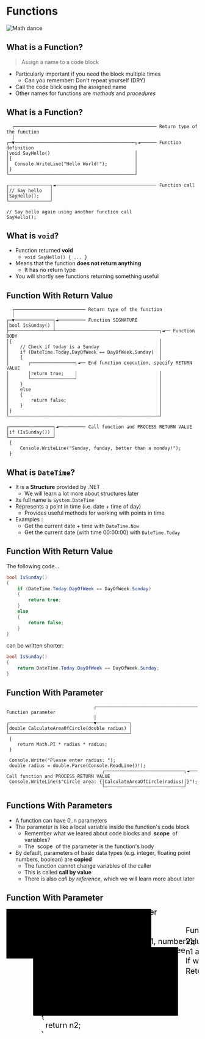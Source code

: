 # Functions

![Math dance](https://c.tenor.com/MjdDlyCEARcAAAAC/math-dance.gif)


## What is a Function?

> Assign a name to a code block
<!-- .element: class="fragment" -->

* Particularly <!-- .element: class="fragment" --> important if you need the block multiple times
  * Can you remember: Don't repeat yourself (DRY)
* Call <!-- .element: class="fragment" --> the code blick using the assigned name
* Other <!-- .element: class="fragment" --> names for functions are *methods* and *procedures*


## What is a Function?

```cs[|1-8|10-13]
  ┌──────────────────────────────────────────────────── Return type of the function
  │
┌─▼────────────────────────────────────────────┐◄────── Function definition
│void SayHello()                               │
│{                                             │
│  Console.WriteLine("Hello World!");          │
│}                                             │
└──────────────────────────────────────────────┘

┌───────────────┐◄───────────────────────────────────── Function call
│// Say hello   │
│SayHello();    │
└───────────────┘

// Say hello again using another function call
SayHello();
```


## What is `void`?

* Function <!-- .element: class="fragment" --> returned **void**
  * `void SayHello() { ... }`
* Means <!-- .element: class="fragment" --> that the function **does not return anything**
  * It has no return type
* You <!-- .element: class="fragment" --> will shortly see functions returning something useful


## Function With Return Value

```cs[|1-5|5-19|10-12|21-23]
  ┌────────────────────────── Return type of the function
  │
┌─▼──────────────┐◄────────── Function SIGNATURE
│bool IsSunday() │
├────────────────┴──────────────────────────────────────┐◄── Function BODY
│{                                                      │
│    // Check if today is a Sunday                      │
│    if (DateTime.Today.DayOfWeek == DayOfWeek.Sunday)  │
│    {                                                  │
│       ┌────────────────┐◄── End function execution, specify RETURN VALUE
│       │return true;    │                              │
│       └────────────────┘                              │
│    }                                                  │
│    else                                               │
│    {                                                  │
│        return false;                                  │
│    }                                                  │
│}                                                      │
└───────────────────────────────────────────────────────┘
 
┌────────────────┐◄────────── Call function and PROCESS RETURN VALUE
│if (IsSunday()) │
└────────────────┘
 {
     Console.WriteLine("Sunday, funday, better than a monday!");
 }
```


## What is `DateTime`?

* It <!-- .element: class="fragment" --> is a **Structure** provided by .NET
  * We will learn a lot more about structures later
* Its <!-- .element: class="fragment" --> full name is `System.DateTime`
* Represents <!-- .element: class="fragment" --> a point in time (i.e. date + time of day)
  * Provides useful methods for working with points in time
* Examples <!-- .element: class="fragment" -->:
  * Get the current date + time with `DateTime.Now`
  * Get the current date (with time 00:00:00) with `DateTime.Today`


## Function With Return Value

The <!-- .element: class="fragment" --> following code...

```cs
bool IsSunday()
{
    if (DateTime.Today.DayOfWeek == DayOfWeek.Sunday)
    {
        return true;
    }
    else
    {
        return false;
    }
}
```
<!-- .element: class="fragment" -->

can <!-- .element: class="fragment" --> be written shorter:

```cs
bool IsSunday()
{
    return DateTime.Today.DayOfWeek == DayOfWeek.Sunday;
}
```
<!-- .element: class="fragment" -->


## Function With Parameter

```cs[|1-5|13-14]
                                ┌───────────────────────────────────── Function parameter
                                │
┌───────────────────────────────▼────────────┐
│double CalculateAreaOfCircle(double radius) │
└────────────────────────────────────────────┘
 {
    return Math.PI * radius * radius;
 }

 Console.Write("Please enter radius: ");
 double radius = double.Parse(Console.ReadLine()!);
                                   ┌─────────────────────────────┐◄─── Call function and PROCESS RETURN VALUE
 Console.WriteLine($"Circle area: {│CalculateAreaOfCircle(radius)│}");
                                   └─────────────────────────────┘
```


## Functions With Parameters

* A <!-- .element: class="fragment" --> function can have 0..n parameters
* The <!-- .element: class="fragment" --> parameter is like a local variable inside the function's code block
  * Remember what we leared about code blocks and **<span translate="no">&nbsp;scope&nbsp;</span>** of variables?
  * The <span translate="no">&nbsp;scope&nbsp;</span> of the parameter is the function's body
* By <!-- .element: class="fragment" --> default, parameters of basic data types (e.g. integer, floating point numbers, boolean) are **copied**
  * The function cannot change variables of the caller
  * This is called **call by value**
  * There is also *call by reference*, which we will learn more about later


## Function With Parameter

<svg style="height: 325px; width: 850px;">
  <defs>
    <marker id="arrowhead" markerWidth="10" markerHeight="7" refX="0" refY="3.5" orient="auto">
      <polygon points="0 0, 10 3.5, 0 7" />
    </marker>
  </defs>

  <g>
    <rect class="border" x="0" y="0" width="380" height="130"  />
    <g transform="translate(10, 20)">
      <text class="code" x="0" y="0" font-size="20" fill="black">
        <tspan x="0">int number1 = 17;</tspan>
        <tspan x="0" dy="1.2em">int number2 = 21;</tspan>
        <tspan x="0" dy="1.2em">&nbsp;</tspan>
        <tspan x="0" dy="1.2em">int largerNumber = <tspan class="highlight">GetLargest</tspan>(number1, number2);</tspan>
      </text>
    </g>
  </g>

  <g transform="translate(470, 63)">
    <text class="note" x="0" y="0" font-size="20" fill="black">Function <tspan class="code">GetLargest</tspan> is called.</text>
  </g><!-- .element: class="fragment" -->

  <g>
    <text class="note" x="340" y="15" font-size="20" fill="black">Caller</text>
  </g><!-- .element: class="fragment" -->

  <g transform="translate(70, 100)">
    <rect class="border" x="0" y="0" width="380" height="180"  />
    <g transform="translate(10, 20)">
      <text class="code" x="0" y="0" font-size="20" fill="black">
        <tspan x="0">int <tspan class="highlight">GetLargest</tspan>(int n1, int n2)</tspan>
        <tspan x="0" dy="1.2em">{</tspan>
        <tspan x="0" dy="1.2em">&nbsp;&nbsp;if (n1 > n2)</tspan>
        <tspan x="0" dy="1.2em">&nbsp;&nbsp;{</tspan>
        <tspan x="0" dy="1.2em">&nbsp;&nbsp;&nbsp;&nbsp;return n1;</tspan>
        <tspan x="0" dy="1.2em">&nbsp;&nbsp;}</tspan>
        <tspan x="0" dy="1.2em">&nbsp;&nbsp;else</tspan>
        <tspan x="0" dy="1.2em">&nbsp;&nbsp;{</tspan>
        <tspan x="0" dy="1.2em">&nbsp;&nbsp;&nbsp;&nbsp;return n2;</tspan>
        <tspan x="0" dy="1.2em">&nbsp;&nbsp;}</tspan>
        <tspan x="0" dy="1.2em">}</tspan>
      </text>
    </g>
  </g><!-- .element: class="fragment" -->

  <g transform="translate(70, 100)">
    <text class="note" x="340" y="15" font-size="20" fill="black">Callee</text>
  </g><!-- .element: class="fragment" -->

  <g transform="translate(235, 68)">
    <line x1="30" y1="0" x2="0" y2="35" marker-end="url(#arrowhead)" />
    <line x1="90" y1="0" x2="55" y2="35" marker-end="url(#arrowhead)" />
  </g><!-- .element: class="fragment" -->

  <g transform="translate(470, 92)">
    <text class="note" x="0" y="0" font-size="20" fill="black">Values are <tspan class="highlight">copied</tspan>. Data types <tspan class="highlight">must match</tspan>!</text>
  </g><!-- .element: class="fragment" -->

  <g transform="translate(470, 119)">
    <text class="note" x="0" y="0" font-size="20" fill="black">
      <tspan x="0"><tspan class="code">n1</tspan> and <tspan class="code">n2</tspan> are <tspan class="highlight">local variables</tspan> inside the function.</tspan>
      <tspan x="0" dy="1.2em">If we change them, <tspan class="code">number1</tspan> and <tspan class="code">number2</tspan> are <tspan class="highlight">not influenced</tspan>!</tspan>
    </text>
  </g><!-- .element: class="fragment" -->

  <g transform="translate(50, 0)">
    <line x1="55" y1="175" x2="0" y2="175" />
    <line x1="55" y1="230" x2="0" y2="230" />
    <line x1="0" y1="230" x2="0" y2="80" marker-end="url(#arrowhead)" />
  </g><!-- .element: class="fragment" -->

  <g transform="translate(470, 170)">
    <text class="note" x="0" y="0" font-size="20" fill="black">
      <tspan x="0">Return value is <tspan class="highlight">copied</tspan> into <tspan class="code">largerNumber</tspan>.</tspan>
    </text>
  </g><!-- .element: class="fragment" -->

</svg>
